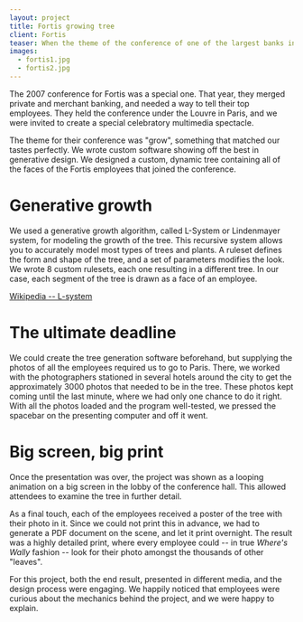 ```yaml
---
layout: project
title: Fortis growing tree
client: Fortis
teaser: When the theme of the conference of one of the largest banks in Belgium is "grow", only a custom-written tree will do.
images:
  - fortis1.jpg
  - fortis2.jpg
---
```

The 2007 conference for Fortis was a special one. That year, they merged private and merchant banking, and needed a way to tell their top employees. They held the conference under the Louvre in Paris, and we were invited to create a special celebratory multimedia spectacle.

The theme for their conference was "grow", something that matched our tastes perfectly. We wrote custom software showing off the best in generative design. We designed a custom, dynamic tree containing all of the faces of the Fortis employees that joined the  conference.

Generative growth
=================
We used a generative growth algorithm, called L-System or Lindenmayer system, for modeling the growth of the tree. This recursive system allows you to accurately model most types of trees and plants. A ruleset defines the form and shape of the tree, and a set of parameters modifies the look. We wrote 8 custom rulesets, each one resulting in a different tree. In our case, each segment of the tree is drawn as a face of an employee.

[Wikipedia -- L-system](http://en.wikipedia.org/wiki/Lindenmayer_system)

The ultimate deadline
=====================
We could create the tree generation software beforehand, but supplying the photos of all the employees required us to go to Paris. There, we worked with the photographers stationed in several hotels around the city to get the approximately 3000 photos that needed to be in the tree. These photos kept coming until the last minute, where we had only one chance to do it right. With all the photos loaded and the program well-tested, we pressed the spacebar on the presenting computer and off it went.

Big screen, big print
=====================
Once the presentation was over, the project was shown as a looping animation on a big screen in the lobby of the conference hall. This allowed attendees to examine the tree in further detail.

As a final touch, each of the employees received a poster of the tree with their photo in it. Since we could not print this in advance, we had to generate a PDF document on the scene, and let it print overnight. The result was a highly detailed print, where every employee could -- in true *Where's Wally* fashion -- look for their photo amongst the thousands of other "leaves".

For this project, both the end result, presented in different media, and the design process were engaging. We happily noticed that employees were curious about the mechanics behind the project, and we were happy to explain.
